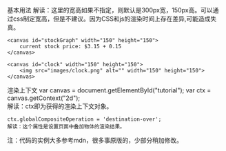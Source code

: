 基本用法
	<canvas id="tutorial" width="300" height="150"></canvas>
	解读：这里的宽高如果不指定，则默认是300px宽，150px高。可以通过css制定宽高，但是不建议。因为CSS和js的渲染时间上存在差异,可能造成失真。

	<canvas id="stockGraph" width="150" height="150">
		current stock price: $3.15 + 0.15
	</canvas>

	<canvas id="clock" width="150" height="150">
		<img src="images/clock.png" alt="" width="150" height="150"> 
	</canvas>

渲染上下文
	var canvas = document.getElementById("tutorial");
	var ctx = canvas.getContext("2d");	
	解读：ctx即为获得的渲染上下文对象。

	ctx.globalCompositeOperation = 'destination-over';
	解读：这个属性是设置页面中叠加物体的渲染结果。


注：代码的实例大多参考mdn，很多事原版的，少部分稍加修改。